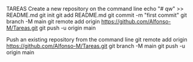 TAREAS
Create a new repository on the command line
  echo "# qw" >> README.md
  git init
  git add README.md
  git commit -m "first commit"
  git branch -M main
  git remote add origin https://github.com/Alfonso-M/Tareas.git
  git push -u origin main
  
Push an existing repository from the command line
  git remote add origin https://github.com/Alfonso-M/Tareas.git
  git branch -M main
  git push -u origin main
